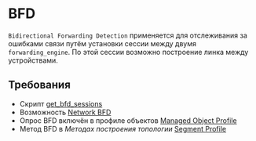 # BFD 

`Bidirectional Forwarding Detection` применяется для отслеживания за ошибками связи путём установки сессии между двумя
 `forwarding_engine`. По этой сессии возможно построение линка между устройствами.


## Требования

* Скрипт [get_bfd_sessions](../../../../scripts-reference/get_bfd_sessions.md)
* Возможность [Network BFD](../../../../caps-reference/network/bfd.md)
* Опрос BFD включён в профиле объектов [Managed Object Profile](../concepts/managed-object-profile/index.md#Box(Полный_опрос))
* Метод BFD в *Методах построения топологии* [Segment Profile](../concepts/network-segment-profile/index.md)
